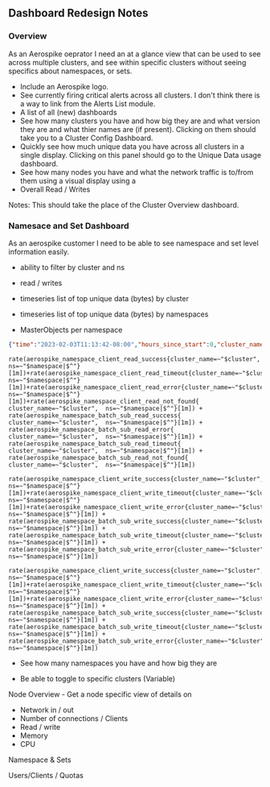 
## Dashboard Redesign Notes

### Overview
As an Aerospike oeprator I need an at a glance view that can be used to see across multiple clusters, and see within specific clusters without seeing specifics about namespaces, or sets. 

* Include an Aerospike logo.
* See currently firing critical alerts across all clusters. I don't think there is a way to link from the Alerts List module.
* A list of all (new) dashboards
* See how many clusters you have and how big they are and what version they are and what thier names are (if present). Clicking on them should take you to a Cluster Config Dashboard.
* Quickly see how much unique data you have across all clusters in a single display. Clicking on this panel should go to the Unique Data usage dashboard.
* See how many nodes you have and what the network traffic is to/from them using a visual display using a 
* Overall Read / Writes

Notes: This should take the place of the Cluster Overview dashboard. 

### Namesace and Set Dashboard
As an aerospike customer I need to be able to see namespace and set level information easily.

* ability to filter by cluster and ns

* read / writes 
* timeseries list of top unique data (bytes) by cluster
* timeseries list of top unique data (bytes) by namespaces

* MasterObjects per namespace

```json
{"time":"2023-02-03T11:13:42-08:00","hours_since_start":0,"cluster_name":"null","cluster_generation":1,"cluster_stable":true,"node_count":1,"level":"info","master_objects":2,"unique_data_bytes":178,  "namespaces":{"test":{"master_objects":2,"unique_data_bytes":178}},"errors":[]}
```

```
rate(aerospike_namespace_client_read_success{cluster_name=~"$cluster", ns=~"$namespace|$^"}[1m])+rate(aerospike_namespace_client_read_timeout{cluster_name=~"$cluster", ns=~"$namespace|$^"}[1m])+rate(aerospike_namespace_client_read_error{cluster_name=~"$cluster",  ns=~"$namespace|$^"}[1m])+rate(aerospike_namespace_client_read_not_found{ cluster_name=~"$cluster",  ns=~"$namespace|$^"}[1m]) + rate(aerospike_namespace_batch_sub_read_success{ cluster_name=~"$cluster",  ns=~"$namespace|$^"}[1m]) + rate(aerospike_namespace_batch_sub_read_error{ cluster_name=~"$cluster",  ns=~"$namespace|$^"}[1m]) + rate(aerospike_namespace_batch_sub_read_timeout{ cluster_name=~"$cluster",  ns=~"$namespace|$^"}[1m]) + rate(aerospike_namespace_batch_sub_read_not_found{ cluster_name=~"$cluster",  ns=~"$namespace|$^"}[1m])
```

```
rate(aerospike_namespace_client_write_success{cluster_name=~"$cluster", ns=~"$namespace|$^"}[1m])+rate(aerospike_namespace_client_write_timeout{cluster_name=~"$cluster", ns=~"$namespace|$^"}[1m])+rate(aerospike_namespace_client_write_error{cluster_name=~"$cluster", ns=~"$namespace|$^"}[1m]) + rate(aerospike_namespace_batch_sub_write_success{cluster_name=~"$cluster", ns=~"$namespace|$^"}[1m]) + rate(aerospike_namespace_batch_sub_write_timeout{cluster_name=~"$cluster", ns=~"$namespace|$^"}[1m]) + rate(aerospike_namespace_batch_sub_write_error{cluster_name=~"$cluster", ns=~"$namespace|$^"}[1m])
```

```
rate(aerospike_namespace_client_write_success{cluster_name=~"$cluster",  ns=~"$namespace|$^"}[1m])+rate(aerospike_namespace_client_write_timeout{cluster_name=~"$cluster",  ns=~"$namespace|$^"}[1m])+rate(aerospike_namespace_client_write_error{cluster_name=~"$cluster",  ns=~"$namespace|$^"}[1m]) + rate(aerospike_namespace_batch_sub_write_success{cluster_name=~"$cluster",  ns=~"$namespace|$^"}[1m]) + rate(aerospike_namespace_batch_sub_write_timeout{cluster_name=~"$cluster",  ns=~"$namespace|$^"}[1m]) + rate(aerospike_namespace_batch_sub_write_error{cluster_name=~"$cluster",  ns=~"$namespace|$^"}[1m])
```



* See how many namespaces you have and how big they are

* Be able to toggle to specific clusters (Variable)

Node Overview - Get a node specific view of details on
* Network in / out
* Number of connections / Clients
* Read / write
* Memory
* CPU

Namespace & Sets


Users/Clients / Quotas


